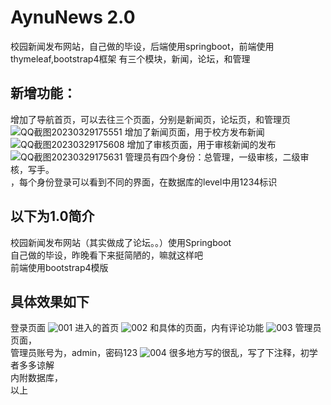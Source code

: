 # AynuNews 2.0
校园新闻发布网站，自己做的毕设，后端使用springboot，前端使用thymeleaf,bootstrap4框架
有三个模块，新闻，论坛，和管理
## 新增功能：
增加了导航首页，可以去往三个页面，分别是新闻页，论坛页，和管理页  
![QQ截图20230329175551](https://user-images.githubusercontent.com/98018410/228535979-89c89a60-520d-441a-b387-fefef1f321d7.png)
增加了新闻页面，用于校方发布新闻  
![QQ截图20230329175608](https://user-images.githubusercontent.com/98018410/228536306-18b16a3f-8023-4cce-b05d-ae384c686436.png)
增加了审核页面，用于审核新闻的发布
![QQ截图20230329175631](https://user-images.githubusercontent.com/98018410/228536424-fe918e93-80b1-4ba6-bf78-ce88501e8502.png)
管理员有四个身份：总管理，一级审核，二级审核，写手。  
，每个身份登录可以看到不同的界面，在数据库的level中用1234标识
## 以下为1.0简介
校园新闻发布网站（其实做成了论坛。。）使用Springboot  
自己做的毕设，昨晚看下来挺简陋的，嘛就这样吧  
前端使用bootstrap4模版  
## 具体效果如下
登录页面
![001](https://user-images.githubusercontent.com/98018410/226301370-e6dddc91-013c-4edf-815e-18f1d16efa0d.png)
进入的首页
![002](https://user-images.githubusercontent.com/98018410/226302585-1977c581-b189-4626-afd5-5f24c8141450.png)
和具体的页面，内有评论功能
![003](https://user-images.githubusercontent.com/98018410/226303482-3cdeba86-75ce-46f5-b9b6-f8e5686be584.png)
管理员页面，  
管理员账号为，admin，密码123
![004](https://user-images.githubusercontent.com/98018410/226303522-70a59692-4942-4319-90ec-9ddce44451c4.png)
很多地方写的很乱，写了下注释，初学者多多谅解  
内附数据库，  
以上

